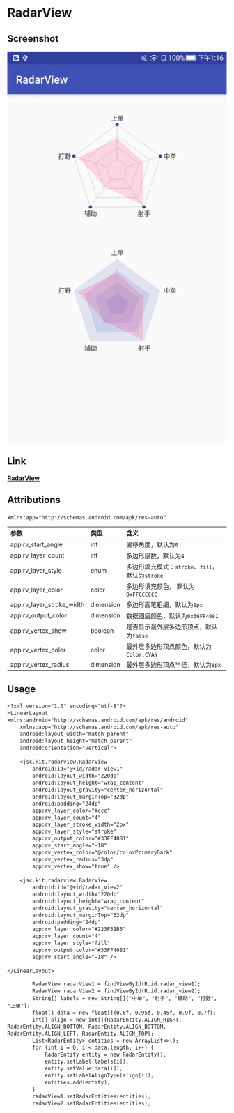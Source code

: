 # RadarView

## Screenshot
![](../capture/screenshot/RadarView01.jpg)

## Link
[**RadarView**](../library/src/main/java/jsc/kit/radarview)

## Attributions
`xmlns:app="http://schemas.android.com/apk/res-auto"`

| 参数 | 类型 | 含义 |
|:---|:---|:---|
| app:rv_start_angle | int | 偏移角度，默认为`0` |
| app:rv_layer_count | int | 多边形层数，默认为`4` |
| app:rv_layer_style | enum | 多边形填充模式：`stroke`、`fill`，默认为`stroke` |
| app:rv_layer_color | color | 多边形填充颜色， 默认为`0xFFCCCCCC` |
| app:rv_layer_stroke_width | dimension | 多边形画笔粗细，默认为`1px` |
| app:rv_output_color | dimension | 数据图层颜色，默认为`0x66FF4081` |
| app:rv_vertex_show | boolean | 是否显示最外层多边形顶点，默认为`false` |
| app:rv_vertex_color | color | 最外层多边形顶点颜色，默认为`Color.CYAN` |
| app:rv_vertex_radius | dimension | 最外层多边形顶点半径，默认为`8px` |

## Usage
```
<?xml version="1.0" encoding="utf-8"?>
<LinearLayout xmlns:android="http://schemas.android.com/apk/res/android"
    xmlns:app="http://schemas.android.com/apk/res-auto"
    android:layout_width="match_parent"
    android:layout_height="match_parent"
    android:orientation="vertical">

    <jsc.kit.radarview.RadarView
        android:id="@+id/radar_view1"
        android:layout_width="220dp"
        android:layout_height="wrap_content"
        android:layout_gravity="center_horizontal"
        android:layout_marginTop="32dp"
        android:padding="24dp"
        app:rv_layer_color="#ccc"
        app:rv_layer_count="4"
        app:rv_layer_stroke_width="2px"
        app:rv_layer_style="stroke"
        app:rv_output_color="#33FF4081"
        app:rv_start_angle="-18"
        app:rv_vertex_color="@color/colorPrimaryDark"
        app:rv_vertex_radius="3dp"
        app:rv_vertex_show="true" />

    <jsc.kit.radarview.RadarView
        android:id="@+id/radar_view2"
        android:layout_width="220dp"
        android:layout_height="wrap_content"
        android:layout_gravity="center_horizontal"
        android:layout_marginTop="32dp"
        android:padding="24dp"
        app:rv_layer_color="#223F51B5"
        app:rv_layer_count="4"
        app:rv_layer_style="fill"
        app:rv_output_color="#33FF4081"
        app:rv_start_angle="-18" />

</LinearLayout>
```
```
        RadarView radarView1 = findViewById(R.id.radar_view1);
        RadarView radarView2 = findViewById(R.id.radar_view2);
        String[] labels = new String[]{"中单", "射手", "辅助", "打野", "上单"};
        float[] data = new float[]{0.6f, 0.95f, 0.45f, 0.9f, 0.7f};
        int[] align = new int[]{RadarEntity.ALIGN_RIGHT, RadarEntity.ALIGN_BOTTOM, RadarEntity.ALIGN_BOTTOM, RadarEntity.ALIGN_LEFT, RadarEntity.ALIGN_TOP};
        List<RadarEntity> entities = new ArrayList<>();
        for (int i = 0; i < data.length; i++) {
            RadarEntity entity = new RadarEntity();
            entity.setLabel(labels[i]);
            entity.setValue(data[i]);
            entity.setLabelAlignType(align[i]);
            entities.add(entity);
        }
        radarView1.setRadarEntities(entities);
        radarView2.setRadarEntities(entities);
```